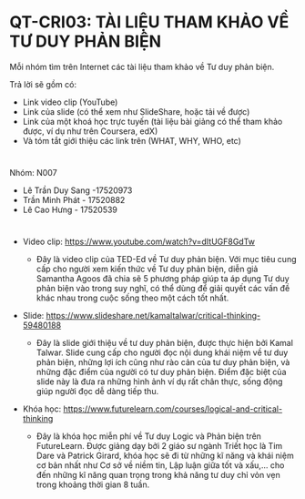 # QT-CRI03: TÀI LIỆU THAM KHẢO VỀ TƯ DUY PHẢN BIỆN
Mỗi nhóm tìm trên Internet các tài liệu tham khảo về Tư duy phản biện. 

Trả lời sẽ gồm có:
- Link video clip (YouTube) 
- Link của slide (có thể xem như SlideShare, hoặc tải về được)
- Link của một khoá học trực tuyến (tài liệu bài giảng có thể tham khảo được, ví dụ như trên Coursera, edX)
- Và tóm tắt giới thiệu các link trên (WHAT, WHY, WHO, etc)
# 

Nhóm: N007
  - Lê Trần Duy Sang -17520973
  - Trần Minh Phát - 17520882
  - Lê Cao Hưng - 17520539
# 
  - Video clip: https://www.youtube.com/watch?v=dItUGF8GdTw
    - Đây là video clip của TED-Ed về Tư duy phản biện. Với mục tiêu cung cấp cho người xem kiến thức về Tư duy phản biện, diễn giả Samantha Agoos đã chia sẽ 5 phương pháp giúp ta áp dụng Tư duy phản biện vào trong suy nghĩ, có thể dùng để giải quyết các vấn đề khác nhau trong cuộc sống theo một cách tốt nhất.

  - Slide: https://www.slideshare.net/kamaltalwar/critical-thinking-59480188
    - Đây là slide giới thiệu về tư duy phản biện, được thực hiện bởi Kamal Talwar. Slide cung cấp cho người đọc nội dung khái niệm về tư duy phản biện, những lợi ích cũng như rào cản của tư duy phản biện, và những đặc điểm của người có tư duy phản biện. Điểm đặc biệt của slide này là đưa ra những hình ảnh ví dụ rất chân thực, sống động giúp người đọc dễ dàng tiếp thu.

  - Khóa học: https://www.futurelearn.com/courses/logical-and-critical-thinking
    - Đây là khóa học miễn phí về Tư duy Logic và Phản biện trên FutureLearn. Được giảng dạy bởi 2 giáo sư ngành Triết học là Tim Dare và Patrick Girard, khóa học sẽ đi từ những kĩ năng và khái niệm cơ bản nhất như Cơ sở về niềm tin, Lập luận giữa tốt và xấu,... cho đến những kĩ năng quan trọng trong khả năng tư duy chỉ vỏn vẹn trong khoảng thời gian 8 tuần.
